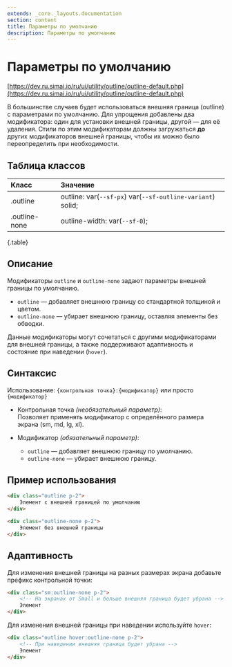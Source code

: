 ```yaml
---
extends: _core._layouts.documentation
section: content
title: Параметры по умолчанию
description: Параметры по умолчанию
---
```


# Параметры по умолчанию

[https://dev.ru.simai.io/ru/ui/utility/outline/outline-default.php](https://dev.ru.simai.io/ru/ui/utility/outline/outline-default.php)

В большинстве случаев будет использоваться внешняя граница (outline) с параметрами по умолчанию. Для упрощения добавлены
два модификатора: один для установки внешней границы, другой — для её удаления. Стили по этим модификаторам должны
загружаться **до** других модификаторов внешней границы, чтобы их можно было переопределить при необходимости.

## Таблица классов

| Класс         | Значение                               |
|:--------------|:-----------------------------------------------------------|
| .outline      | outline: var(`--sf-px`) var(`--sf-outline-variant`) solid; |
| .outline-none | outline-width: var(`--sf-0`);                              |
{.table}

## Описание

Модификаторы `outline` и `outline-none` задают параметры внешней границы по умолчанию.

- `outline` — добавляет внешнюю границу со стандартной толщиной и цветом.
- `outline-none` — убирает внешнюю границу, оставляя элементы без обводки.

Данные модификаторы могут сочетаться с другими модификаторами для внешней границы, а также поддерживают адаптивность и
состояние при наведении (`hover`).

## Синтаксис

Использование: `{контрольная точка}:{модификатор}` или просто `{модификатор}`

- Контрольная точка *(необязательный параметр)*:  
  Позволяет применять модификатор с определённого размера экрана (sm, md, lg, xl).

- Модификатор *(обязательный параметр)*:

    - `outline` — добавляет внешнюю границу по умолчанию.
    - `outline-none` — убирает внешнюю границу.

## Пример использования

```html
<div class="outline p-2">
    Элемент с внешней границей по умолчанию
</div>

<div class="outline-none p-2">
    Элемент без внешней границы
</div>
```

## Адаптивность

Для изменения внешней границы на разных размерах экрана добавьте префикс контрольной точки:

```html
<div class="sm:outline-none p-2">
    <!-- На экранах от Small и больше внешняя граница будет убрана -->
    Элемент
</div>
```

Для изменения внешней границы при наведении используйте `hover`:

```html
<div class="outline hover:outline-none p-2">
    <!-- При наведении внешняя граница будет убрана -->
    Элемент
</div>
```
